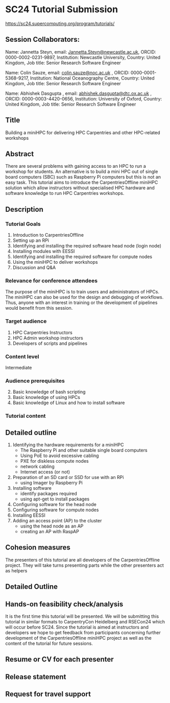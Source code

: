 # SC24 Tutorial Submission
https://sc24.supercomputing.org/program/tutorials/

## Session Collaborators:
Name: Jannetta Steyn, email: Jannetta.Steyn@newcastle.ac.uk, ORCID: 0000-0002-0231-9897, Institution: Newcastle University, Country: United Kingdom, Job title: Senior Research Software Engineer

Name: Colin Sauze, email: colin.sauze@noc.ac.uk , ORCID: 0000-0001-5368-9217, Institution: National Oceanography Centre, Country: United Kingdom, Job title: Senior Research Software Engineer

Name: Abhishek Dasgupta , email: abhishek.dasgupta@dtc.ox.ac.uk , ORCID: 0000-0003-4420-0656, Institution: University of Oxford, Country: United Kingdom, Job title: Senior Research Software Engineer

## Title
Building a miniHPC for delivering HPC Carpentries and other HPC-related workshops

## Abstract
There are several problems with gaining access to an HPC to run a workshop for students. An alternative is to build a mini HPC out of single board computers (SBC) such as Raspberry Pi computers but this is not an easy task. This tutorial aims to introduce the CarpentriesOffline miniHPC solution which allow instructors without specialised HPC hardware and software knowledge to run HPC Carpentries workshops.


## Description
### Tutorial Goals
1. Introduction to CarpentriesOffline
2. Setting up an RPi
3. Identifying and installing the required software head node (login node)
4. Installing modules with EESSI
5. Identifying and installing the required software for compute nodes
6. Using the miniHPC to deliver workshops
7. Discussion and Q&A

### Relevance for conference attendees
The purpose of the miniHPC is to train users and administrators of HPCs. The miniHPC can also be used for the design and debugging of workflows. Thus, anyone with an interest in training or the development of pipelines would benefit from this session.

### Target audience
1. HPC Carpentries Instructors
2. HPC Admin workshop instructors
3. Developers of scripts and pipelines

### Content level
Intermediate

### Audience prerequisites
2. Basic knowledge of bash scripting
3. Basic knowledge of using HPCs
4. Basic knowledge of Linux and how to install software

### Tutorial content

## Detailed outline
1. Identifying the hardware requirements for a miniHPC
   - The Raspberry Pi and other suitable single board computers
   - Using PoE to avoid excessive cabling
   - PXE for diskless compute nodes
   - network cabling
   - Internet access (or not)
3. Preparation of an SD card or SSD for use with an RPi
   - using Imager by Raspberry Pi
5. Installing software
   - identify packages required
   - using apt-get to install packages
6. Configuring software for the head node
7. Configuring software for compute nodes
8. Installing EESSI
9. Adding an access point (AP) to the cluster
   - using the head node as an AP
   - creating an AP with RaspAP

## Cohesion measures
The presenters of this tutorial are all developers of the CarpentriesOffline project. They will take turns presenting parts while the other presenters act as helpers

## Detailed Outline


## Hands-on feasibility check/analysis
It is the first time this tutorial will be presented. We will be submitting this tutorial in similar formats to CarpentryCon Heidelberg and RSECon24 which will occur before SC24. Since the tutorial is aimed at instructors and developers we hope to get feedback from participants concerning further development of the CarpentriesOffline miniHPC project as well as the content of the tutorial for future sessions. 

## Resume or CV for each presenter

## Release statement

## Request for travel support
